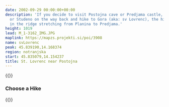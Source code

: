 ```yaml
---
date: 2002-09-29 00:00:00+00:00
description: 'If you decide to visit Postojna cave or Predjama castle, drop by Gorenje
  or Studeno on the way back and hike to Gora (aka: sv Lovrenc), the highest hilltop
  in the ridge stretching from Planina to Predjama.'
height: 1019
lead: M_1-3162_IMG.JPG
maplink: https://mapzs.projekti.si/poi/3908
name: svLovrenc
peak: 45.839190,14.168374
region: notranjska
start: 45.835079,14.154237
title: St. Lovrenc near Postojna
---
```

{{<hike-details description="yes">}}

### Choose a Hike

{{<multipath-hike-list>}}

